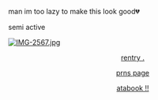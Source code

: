 man im too lazy to make this look good💔

semi active

[![IMG-2567.jpg](https://i.postimg.cc/0N4XCp2x/IMG-2567.jpg)](https://postimg.cc/5Hwm4QCk)
<p align="center" width="100%"><a href=https://rentry.co/gongji-cheol>rentry .</a>
<p align="center" width="100%"><a href=https://pronouns.cc/@badandcrazy>prns page</a>
<p align="center" width="100%"><a href=https://leedongwook.atabook.org>atabook !!</a>

